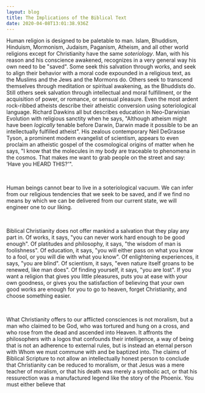 ```yaml
---
layout: blog
title: The Implications of the Biblical Text
date: 2020-04-08T13:01:38.936Z
---
```

Human religion is designed to be paletable to man. Islam, Bhuddism, Hinduism, Mormonism, Judaism, Paganism, Atheism, and all other world religions except for Christianity have the same *soteriology*. Man, with his reason and his conscience awakened, recognizes in a very general way his own need to be "saved". Some seek this salvation through works, and seek to align their behavior with a moral code expounded in a religious text, as the Muslims and the Jews and the Mormons do. Others seek to transcend themselves through meditation or spiritual awakening, as the Bhuddists do. Still others seek salvation through intellectual and moral fulfillment, or the acquisition of power, or romance, or sensual pleasure. Even the most ardent rock-ribbed atheists describe their atheistic conversion using soteriological language. Richard Dawkins all but describes education in Neo-Darwinian Evolution with religious sanctity when he says, "Although atheism might have been *logically* tenable before Darwin, Darwin made it possible to be an intellectually fulfilled atheist". His zealous contemporary Neil DeGrasse Tyson, a prominent modern evangelist of scientism, appears to even proclaim an atheistic gospel of the cosmological origins of matter when he says, "I know that the molecules in my body are traceable to phenomena in the cosmos. That makes me want to grab people on the street and say: ‘Have you HEARD THIS?'". 

<br>

Human beings cannot bear to live in a soteriological vacuum. We can infer from our religious tendencies that we seek to be saved, and if we find no means by which we can be delivered from our current state, we will engineer one to our liking. 

<br>

Biblical Christianity does not offer mankind a salvation that they play any part in. Of works, it says, "you can never work hard enough to be good enough". Of platitudes and philosophy, it says, "the wisdom of man is foolishness". Of education, it says, "you will either pass on what you know to a fool, or you will die with what you know". Of enlightening experiences, it says, "you are blind". Of scientism, it says, "even nature itself groans to be renewed, like man does". Of finding yourself, it says, "you are lost". If you want a religion that gives you little pleasures, puts you at ease with your own goodness, or gives you the satisfaction of believing that your own good works are enough for you to go to heaven, forget Christianity, and choose something easier. 

<br>

What Christianity offers to our afflicted consciences is not moralism, but a man who claimed to be God, who was tortured and hung on a cross, and who rose from the dead and ascended into Heaven. It affronts the philosophers with a logos that confounds their intelligence, a way of being that is not an adherence to external rules, but is instead an eternal person with Whom we must commune with and be baptized into. The claims of Biblical Scripture to not allow an intellectually honest person to conclude that Christianity can be reduced to moralism, or that Jesus was a mere teacher of moralism, or that his death was merely a symbolic act, or that his ressurection was a manufactured legend like the story of the Phoenix. You must either believe that